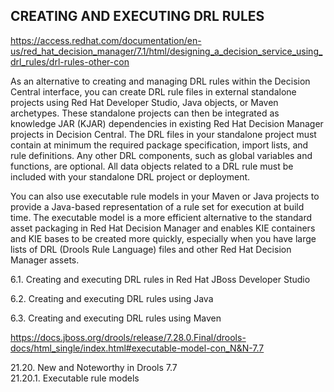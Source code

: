 
## CREATING AND EXECUTING DRL RULES

https://access.redhat.com/documentation/en-us/red_hat_decision_manager/7.1/html/designing_a_decision_service_using_drl_rules/drl-rules-other-con

As an alternative to creating and managing DRL rules within the Decision Central interface, you can create DRL rule files in external standalone projects using Red Hat Developer Studio, Java objects, or Maven archetypes. These standalone projects can then be integrated as knowledge JAR (KJAR) dependencies in existing Red Hat Decision Manager projects in Decision Central. The DRL files in your standalone project must contain at minimum the required package specification, import lists, and rule definitions. Any other DRL components, such as global variables and functions, are optional. All data objects related to a DRL rule must be included with your standalone DRL project or deployment.

You can also use executable rule models in your Maven or Java projects to provide a Java-based representation of a rule set for execution at build time. The executable model is a more efficient alternative to the standard asset packaging in Red Hat Decision Manager and enables KIE containers and KIE bases to be created more quickly, especially when you have large lists of DRL (Drools Rule Language) files and other Red Hat Decision Manager assets.

6.1. Creating and executing DRL rules in Red Hat JBoss Developer Studio

6.2. Creating and executing DRL rules using Java

6.3. Creating and executing DRL rules using Maven

https://docs.jboss.org/drools/release/7.28.0.Final/drools-docs/html_single/index.html#executable-model-con_N&N-7.7

21.20. New and Noteworthy in Drools 7.7  
21.20.1. Executable rule models
